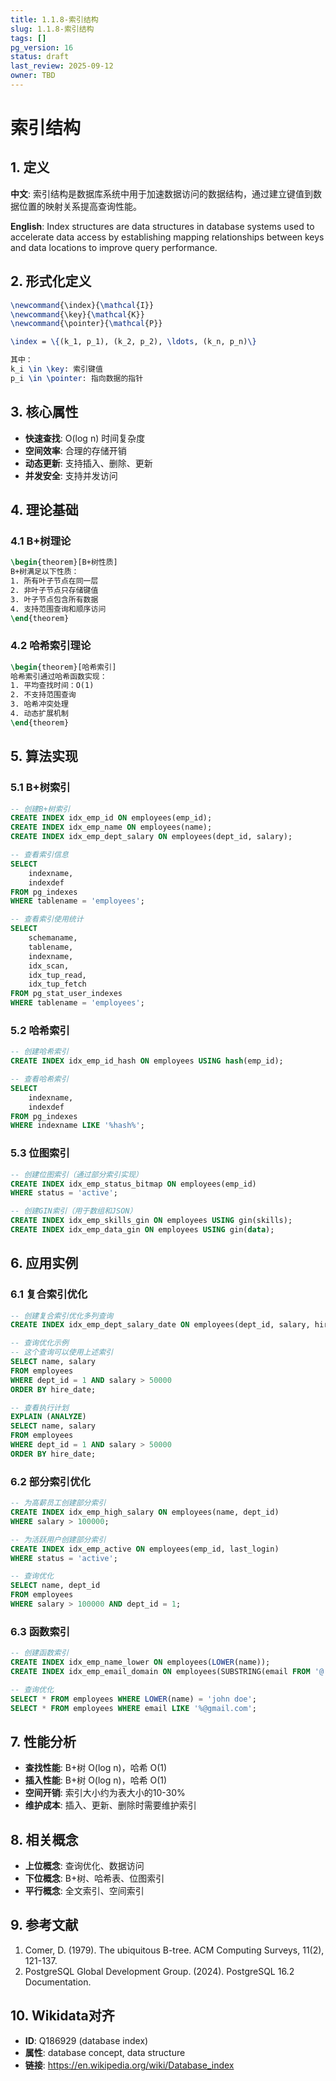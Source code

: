 ```yaml
---
title: 1.1.8-索引结构
slug: 1.1.8-索引结构
tags: []
pg_version: 16
status: draft
last_review: 2025-09-12
owner: TBD
---
```


# 索引结构

## 1. 定义

**中文**: 索引结构是数据库系统中用于加速数据访问的数据结构，通过建立键值到数据位置的映射关系提高查询性能。

**English**: Index structures are data structures in database systems used to accelerate data access by establishing mapping relationships between keys and data locations to improve query performance.

## 2. 形式化定义

```latex
\newcommand{\index}{\mathcal{I}}
\newcommand{\key}{\mathcal{K}}
\newcommand{\pointer}{\mathcal{P}}

\index = \{(k_1, p_1), (k_2, p_2), \ldots, (k_n, p_n)\}

其中：
k_i \in \key: 索引键值
p_i \in \pointer: 指向数据的指针
```

## 3. 核心属性

- **快速查找**: O(log n) 时间复杂度
- **空间效率**: 合理的存储开销
- **动态更新**: 支持插入、删除、更新
- **并发安全**: 支持并发访问

## 4. 理论基础

### 4.1 B+树理论

```latex
\begin{theorem}[B+树性质]
B+树满足以下性质：
1. 所有叶子节点在同一层
2. 非叶子节点只存储键值
3. 叶子节点包含所有数据
4. 支持范围查询和顺序访问
\end{theorem}
```

### 4.2 哈希索引理论

```latex
\begin{theorem}[哈希索引]
哈希索引通过哈希函数实现：
1. 平均查找时间：O(1)
2. 不支持范围查询
3. 哈希冲突处理
4. 动态扩展机制
\end{theorem}
```

## 5. 算法实现

### 5.1 B+树索引

```sql
-- 创建B+树索引
CREATE INDEX idx_emp_id ON employees(emp_id);
CREATE INDEX idx_emp_name ON employees(name);
CREATE INDEX idx_emp_dept_salary ON employees(dept_id, salary);

-- 查看索引信息
SELECT 
    indexname,
    indexdef
FROM pg_indexes 
WHERE tablename = 'employees';

-- 查看索引使用统计
SELECT 
    schemaname,
    tablename,
    indexname,
    idx_scan,
    idx_tup_read,
    idx_tup_fetch
FROM pg_stat_user_indexes 
WHERE tablename = 'employees';
```

### 5.2 哈希索引

```sql
-- 创建哈希索引
CREATE INDEX idx_emp_id_hash ON employees USING hash(emp_id);

-- 查看哈希索引
SELECT 
    indexname,
    indexdef
FROM pg_indexes 
WHERE indexname LIKE '%hash%';
```

### 5.3 位图索引

```sql
-- 创建位图索引（通过部分索引实现）
CREATE INDEX idx_emp_status_bitmap ON employees(emp_id) 
WHERE status = 'active';

-- 创建GIN索引（用于数组和JSON）
CREATE INDEX idx_emp_skills_gin ON employees USING gin(skills);
CREATE INDEX idx_emp_data_gin ON employees USING gin(data);
```

## 6. 应用实例

### 6.1 复合索引优化

```sql
-- 创建复合索引优化多列查询
CREATE INDEX idx_emp_dept_salary_date ON employees(dept_id, salary, hire_date);

-- 查询优化示例
-- 这个查询可以使用上述索引
SELECT name, salary 
FROM employees 
WHERE dept_id = 1 AND salary > 50000 
ORDER BY hire_date;

-- 查看执行计划
EXPLAIN (ANALYZE) 
SELECT name, salary 
FROM employees 
WHERE dept_id = 1 AND salary > 50000 
ORDER BY hire_date;
```

### 6.2 部分索引优化

```sql
-- 为高薪员工创建部分索引
CREATE INDEX idx_emp_high_salary ON employees(name, dept_id) 
WHERE salary > 100000;

-- 为活跃用户创建部分索引
CREATE INDEX idx_emp_active ON employees(emp_id, last_login) 
WHERE status = 'active';

-- 查询优化
SELECT name, dept_id 
FROM employees 
WHERE salary > 100000 AND dept_id = 1;
```

### 6.3 函数索引

```sql
-- 创建函数索引
CREATE INDEX idx_emp_name_lower ON employees(LOWER(name));
CREATE INDEX idx_emp_email_domain ON employees(SUBSTRING(email FROM '@.*'));

-- 查询优化
SELECT * FROM employees WHERE LOWER(name) = 'john doe';
SELECT * FROM employees WHERE email LIKE '%@gmail.com';
```

## 7. 性能分析

- **查找性能**: B+树 O(log n)，哈希 O(1)
- **插入性能**: B+树 O(log n)，哈希 O(1)
- **空间开销**: 索引大小约为表大小的10-30%
- **维护成本**: 插入、更新、删除时需要维护索引

## 8. 相关概念

- **上位概念**: 查询优化、数据访问
- **下位概念**: B+树、哈希表、位图索引
- **平行概念**: 全文索引、空间索引

## 9. 参考文献

1. Comer, D. (1979). The ubiquitous B-tree. ACM Computing Surveys, 11(2), 121-137.
2. PostgreSQL Global Development Group. (2024). PostgreSQL 16.2 Documentation.

## 10. Wikidata对齐

- **ID**: Q186929 (database index)
- **属性**: database concept, data structure
- **链接**: <https://en.wikipedia.org/wiki/Database_index>
